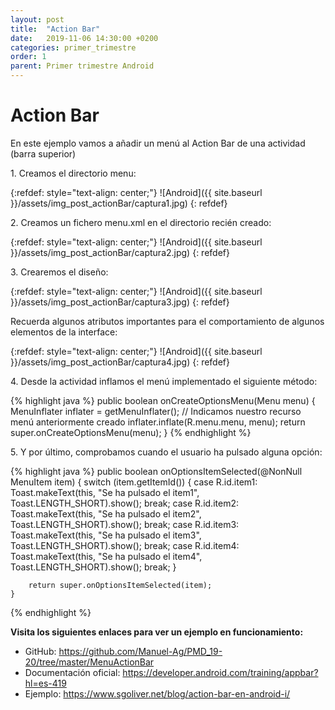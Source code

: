 ```yaml
---
layout: post
title:  "Action Bar"
date:   2019-11-06 14:30:00 +0200
categories: primer_trimestre
order: 1
parent: Primer trimestre Android
---
```


# Action Bar

En este ejemplo vamos a añadir un menú al Action Bar de una actividad (barra superior)

1\. Creamos el directorio menu:

{:refdef: style="text-align: center;"}
![Android]({{ site.baseurl }}/assets/img_post_actionBar/captura1.jpg)
{: refdef}

2\. Creamos un fichero menu.xml en el directorio recién creado:

{:refdef: style="text-align: center;"}
![Android]({{ site.baseurl }}/assets/img_post_actionBar/captura2.jpg)
{: refdef}

3\. Crearemos el diseño:

{:refdef: style="text-align: center;"}
![Android]({{ site.baseurl }}/assets/img_post_actionBar/captura3.jpg)
{: refdef}

Recuerda algunos atributos importantes para el comportamiento de algunos elementos de la interface: 

{:refdef: style="text-align: center;"}
![Android]({{ site.baseurl }}/assets/img_post_actionBar/captura4.jpg)
{: refdef}

4\. Desde la actividad inflamos el menú implementado el siguiente método:

{% highlight java %}
    public boolean onCreateOptionsMenu(Menu menu) {
        MenuInflater inflater = getMenuInflater();
        // Indicamos nuestro recurso menú anteriormente creado
        inflater.inflate(R.menu.menu, menu);
        return super.onCreateOptionsMenu(menu);
    }
{% endhighlight %}
	
5\. Y por último, comprobamos cuando el usuario ha pulsado alguna opción:
	
{% highlight java %}
    public boolean onOptionsItemSelected(@NonNull MenuItem item) {
        switch (item.getItemId()) {
            case R.id.item1:
                Toast.makeText(this, "Se ha pulsado el item1", Toast.LENGTH_SHORT).show();
                break;
            case R.id.item2:
                Toast.makeText(this, "Se ha pulsado el item2", Toast.LENGTH_SHORT).show();
                break;
            case R.id.item3:
                Toast.makeText(this, "Se ha pulsado el item3", Toast.LENGTH_SHORT).show();
                break;
            case R.id.item4:
                Toast.makeText(this, "Se ha pulsado el item4", Toast.LENGTH_SHORT).show();
                break;
        }

        return super.onOptionsItemSelected(item);
    }
{% endhighlight %}
	
**Visita los siguientes enlaces para ver un ejemplo en funcionamiento:**

* GitHub: <https://github.com/Manuel-Ag/PMD_19-20/tree/master/MenuActionBar>
* Documentación oficial: <https://developer.android.com/training/appbar?hl=es-419>
* Ejemplo: <https://www.sgoliver.net/blog/action-bar-en-android-i/>





